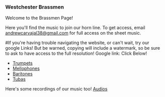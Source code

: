 ### Westchester Brassmen

Welcome to the Brassmen Page!

Here you'll find the music to join our horn line. To get access, email andrewcarvajal38@gmail.com for full access on the sheet music.

#If you're having trouble navigating the website, or can't wait, try our google Links!
But be warned, copying will include a watermark, so be sure to ask to have access to the full resolution!
Google link: Click Below!

* [Trumpets](https://drive.google.com/drive/folders/12c7ol0IFWiMb2DCbQ12asw5yshgkU8yh?usp=sharing)
* [Mellophones](https://drive.google.com/drive/folders/1-8i6fJA6lI0ohvhziHqkqf5V9QrzKihq?usp=sharing)
* [Baritones](https://drive.google.com/drive/folders/1HDH9Ie2zOC_BN1gwmuNuK2tS71xg6eH1?usp=sharing)
* [Tubas](https://drive.google.com/drive/folders/1PLcy7LOkHPuCWYQmPqF7iPEW8Rx9uYlG?usp=sharing)

Here's some recordings of our music too! [Audios](https://drive.google.com/drive/folders/1PN3d-37uFnnJFFPQkjbt8FTQTY3fYlJ4?usp=drive_link)
<!--

**Here are some ideas to get you started:**

🙋‍♀️ A short introduction - what is your organization all about?
🌈 Contribution guidelines - how can the community get involved?
👩‍💻 Useful resources - where can the community find your docs? Is there anything else the community should know?
🍿 Fun facts - what does your team eat for breakfast?
🧙 Remember, you can do mighty things with the power of [Markdown](https://docs.github.com/github/writing-on-github/getting-started-with-writing-and-formatting-on-github/basic-writing-and-formatting-syntax)
-->
